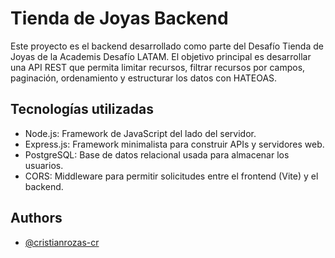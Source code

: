 # Tienda de Joyas Backend

Este proyecto es el backend desarrollado como parte del Desafío Tienda de Joyas de la Academis Desafío LATAM. El objetivo principal es desarrollar una API REST que permita limitar recursos, filtrar recursos por campos, paginación, ordenamiento y estructurar los datos con HATEOAS.

## Tecnologías utilizadas

- Node.js: Framework de JavaScript del lado del servidor.
- Express.js: Framework minimalista para construir APIs y servidores web.
- PostgreSQL: Base de datos relacional usada para almacenar los usuarios.
- CORS: Middleware para permitir solicitudes entre el frontend (Vite) y el backend.

## Authors

- [@cristianrozas-cr](https://www.github.com/cristianrozas-cr)
